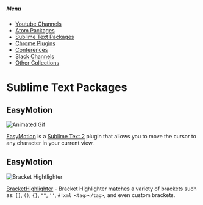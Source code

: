 ##### Menu
* [Youtube Channels](https://github.com/Deeech/it-collection/blob/master/YoutubeChannels.md)
* [Atom Packages](https://github.com/Deeech/it-collection/blob/master/AtomPackages.md)
* [Sublime Text Packages](https://github.com/Deeech/it-collection/blob/master/SublimePackages.md)
* [Chrome Plugins](https://github.com/Deeech/it-collection/blob/master/ChromePlugins.md)
* [Conferences](https://github.com/Deeech/it-collection/blob/master/Conferences.md)
* [Slack Channels](https://github.com/Deeech/it-collection/blob/master/SlackChannels.md)
* [Other Collections](https://github.com/Deeech/it-collection/blob/master/OtherCollections.md)


# Sublime Text Packages
## EasyMotion
![Animated Gif](https://raw.github.com/tednaleid/sublime-EasyMotion/add_images/images/easymotion.gif)

[EasyMotion](https://github.com/tednaleid/sublime-EasyMotion) is a [Sublime Text 2](http://www.sublimetext.com/2) plugin that allows you to move the cursor to any character in your current view.

## EasyMotion
![Bracket Hightlighter](https://github.com/facelessuser/BracketHighlighter/raw/master/docs/images/Example1.png)

[BracketHighlighter](https://github.com/facelessuser/BracketHighlighter) - Bracket Highlighter matches a variety of brackets such as: `[]`, `()`, `{}`, `""`, `''`, `#!xml <tag></tag>`, and even custom brackets.

